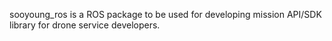 
sooyoung_ros is a ROS package to be used for developing mission API/SDK library for drone service developers.
